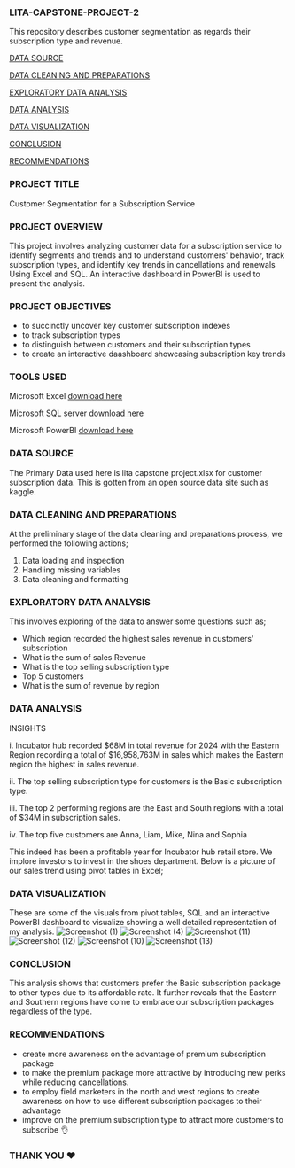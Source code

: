 ### LITA-CAPSTONE-PROJECT-2
This repository describes customer segmentation as regards their subscription type and revenue.

[DATA SOURCE](#data-source)

[DATA CLEANING AND PREPARATIONS](#data-cleaning-and-preparations)

[EXPLORATORY DATA ANALYSIS](#exploratory-data-analysis)

[DATA ANALYSIS](#data-analysis)

[DATA VISUALIZATION](#data-visualization)

[CONCLUSION](#conclusion)

[RECOMMENDATIONS](#recommendations)

### PROJECT TITLE
Customer Segmentation for a Subscription Service
### PROJECT OVERVIEW
This project involves analyzing customer data for a subscription service to identify 
segments and trends and to understand customers' behavior, track subscription types, 
and identify key trends in cancellations and renewals Using Excel and SQL. An interactive dashboard in PowerBI is used to present the analysis.
### PROJECT OBJECTIVES
- to succinctly uncover key customer subscription indexes
- to track subscription types
- to distinguish between customers and their subscription types
- to create an interactive daashboard showcasing subscription key trends
### TOOLS USED
Microsoft Excel
[download here](https://www.microsoft.com)

Microsoft SQL server
[download here](https://www.microsoft.com)

Microsoft PowerBI
[download here](https://www.microsoft.com)

### DATA SOURCE
The Primary Data used here is lita capstone project.xlsx for customer subscription data. This is gotten from an open source data site such as kaggle.
### DATA CLEANING AND PREPARATIONS
At the preliminary stage of the data cleaning and preparations process, we performed the following actions;
1. Data loading and inspection
2. Handling missing variables
3. Data cleaning and formatting
### EXPLORATORY DATA ANALYSIS
This involves exploring of the data to answer some questions such as;
- Which region recorded the highest sales revenue in customers' subscription
- What is the sum of sales Revenue
- What is the top selling subscription type
- Top 5 customers
- What is the sum of revenue by region
### DATA ANALYSIS
INSIGHTS

i. Incubator hub recorded $68M in total revenue for 2024 with the Eastern Region recording a total of $16,958,763M in sales which makes the Eastern region the highest in sales revenue.

ii. The top selling subscription type for customers is the Basic subscription type. 

iii. The top 2 performing regions are the East and South regions with a total of $34M in subscription sales.

iv. The top five customers are  Anna, Liam, Mike, Nina and Sophia

This indeed has been a profitable year for Incubator hub retail store. We implore investors to invest in the shoes department. Below is a picture of our sales trend using pivot tables in Excel;

 
### DATA VISUALIZATION
These are some of the visuals from pivot tables, SQL and an interactive PowerBI dashboard to visualize showing a well detailed representation of my analysis.
![Screenshot (1)](https://github.com/user-attachments/assets/c954733b-9cf6-4c47-af35-8a00b5bde2c2)
![Screenshot (4)](https://github.com/user-attachments/assets/f4d83cd5-36b3-4f32-84f7-f2adec2b5629)
![Screenshot (11)](https://github.com/user-attachments/assets/41d6a2ba-6aec-4bf1-92f4-cb46fadc7fae)
![Screenshot (12)](https://github.com/user-attachments/assets/22cd9973-8a82-43b1-96b2-b69d24471ae2)
![Screenshot (10)](https://github.com/user-attachments/assets/b98c33e6-3e26-458e-bc70-b8e60203bcec)
![Screenshot (13)](https://github.com/user-attachments/assets/47a07ad6-925e-40f5-bab1-fd026a8fa327)
### CONCLUSION
This analysis shows that customers prefer the Basic subscription package to other types due to its affordable rate. It further reveals that the Eastern and Southern regions have come to embrace our subscription packages regardless of the type.
### RECOMMENDATIONS
- create more awareness on the advantage of premium subscription package
- to make the premium package more attractive by introducing new perks while reducing cancellations.
- to employ field marketers in the north and west regions to create awareness on how to use different subscription packages to their advantage
- improve on the premium subscription type to attract more customers to subscribe 👌
### THANK YOU ❤️





